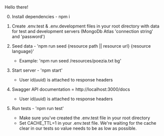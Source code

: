 Hello there!

0. Install dependencies - npm i

1. Create .env.test & .env.development files in your root directory with data for
   test and development servers (MongoDb Atlas 'connection string' and 'password')

2. Seed data - 'npm run seed {resource path || resource url} {resource language}'

   - Example: 'npm run seed /resources/poezia.txt bg'

3. Start server - 'npm start'

   - User id(uuid) is attached to response headers

4. Swagger API documentation = http://localhost:3000/docs

   - User id(uuid) is attached to response headers

5. Run tests - 'npm run test'
   - Make sure you've created the .env.test file in your root directory
   - Set CACHE_TTL=1 in your .env.test file. We're waiting for the cache
     clear in our tests so value needs to be as low as possible.

